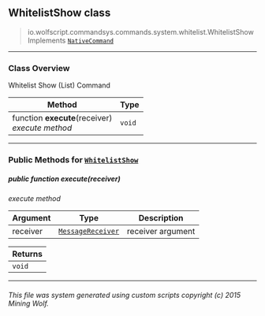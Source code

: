 ## WhitelistShow __class__

>io.wolfscript.commandsys.commands.system.whitelist.WhitelistShow
>Implements [`NativeCommand`](..\..\..\NativeCommand.md)

---

### Class Overview

Whitelist Show (List) Command

Method | Type   
--- | :--- 
 function __execute__(receiver) <br> _execute method_ | `void`



---


### Public Methods for [`WhitelistShow`](WhitelistShow.md)

##### <a id='execute'></a>public  function __execute__(receiver)

_execute method_

Argument | Type | Description  
--- | --- | --- 
receiver | [`MessageReceiver`](..\..\..\..\chat\MessageReceiver.md) | receiver argument

Returns | 
--- | 
`void` |


---


###### This file was system generated using custom scripts copyright (c) 2015 Mining Wolf.
	

